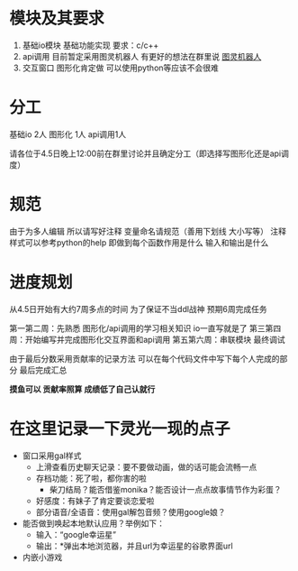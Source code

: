 # 模块及其要求
1. 基础io模块
   基础功能实现
   要求：c/c++
2. api调用
   目前暂定采用图灵机器人 有更好的想法在群里说
   [图灵机器人](http://www.tuling123.com/)
3. 交互窗口
   图形化肯定做 可以使用python等应该不会很难

# 分工
基础io 2人
图形化 1人
api调用1人

请各位于4.5日晚上12:00前在群里讨论并且确定分工（即选择写图形化还是api调度）
# 规范
由于为多人编辑 所以请写好注释 变量命名请规范（善用下划线 大小写等）
注释样式可以参考python的help 即做到每个函数作用是什么 输入和输出是什么

# 进度规划
从4.5日开始有大约7周多点的时间
为了保证不当ddl战神 预期6周完成任务

第一第二周：先熟悉 图形化/api调用的学习相关知识 io一直写就是了
第三第四周：开始编写并完成图形化交互界面和api调用
第五第六周：串联模块 最终调试

由于最后分数采用贡献率的记录方法 可以在每个代码文件中写下每个人完成的部分 最后完成汇总

**摸鱼可以 贡献率照算 成绩低了自己认就行**


# 在这里记录一下灵光一现的点子

- 窗口采用gal样式
    - 上滑查看历史聊天记录：要不要做动画，做的话可能会流畅一点
    - 存档功能：死了啦，都你害的啦
        - 柴刀结局？能否借鉴monika？能否设计一点点故事情节作为彩蛋？
    - 好感度：有妹子了肯定要谈恋爱啦
    - 部分语音/全语音：使用gal解包音频？使用google娘？
- 能否做到唤起本地默认应用？举例如下：
    - 输入：“google幸运星”
    - 输出：*弹出本地浏览器，并且url为幸运星的谷歌界面url
- 内嵌小游戏
